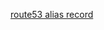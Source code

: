 [route53 alias record](https://registry.terraform.io/providers/hashicorp/aws/latest/docs/resources/route53_record#alias-record)


